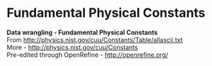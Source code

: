 # Fundamental Physical Constants
**Data wrangling - Fundamental Physical Constants**  
From http://physics.nist.gov/cuu/Constants/Table/allascii.txt  
More - http://physics.nist.gov/cuu/Constants  
Pre-edited through OpenRefine - http://openrefine.org/  
